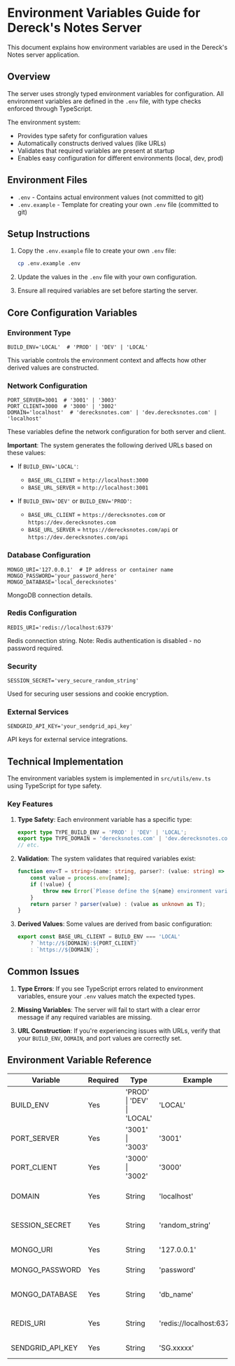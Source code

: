 # Environment Variables Guide for Dereck's Notes Server

This document explains how environment variables are used in the Dereck's Notes server application.

## Overview

The server uses strongly typed environment variables for configuration. All environment variables are defined in the `.env` file, with type checks enforced through TypeScript.

The environment system:
- Provides type safety for configuration values
- Automatically constructs derived values (like URLs)
- Validates that required variables are present at startup
- Enables easy configuration for different environments (local, dev, prod)

## Environment Files

- `.env` - Contains actual environment values (not committed to git)
- `.env.example` - Template for creating your own `.env` file (committed to git)

## Setup Instructions

1. Copy the `.env.example` file to create your own `.env` file:
   ```bash
   cp .env.example .env
   ```

2. Update the values in the `.env` file with your own configuration.

3. Ensure all required variables are set before starting the server.

## Core Configuration Variables

### Environment Type

```
BUILD_ENV='LOCAL'  # 'PROD' | 'DEV' | 'LOCAL'
```

This variable controls the environment context and affects how other derived values are constructed.

### Network Configuration

```
PORT_SERVER=3001  # '3001' | '3003'
PORT_CLIENT=3000  # '3000' | '3002'
DOMAIN='localhost'  # 'derecksnotes.com' | 'dev.derecksnotes.com' | 'localhost'
```

These variables define the network configuration for both server and client.

**Important**: The system generates the following derived URLs based on these values:

- If `BUILD_ENV='LOCAL'`:
  - `BASE_URL_CLIENT` = `http://localhost:3000`
  - `BASE_URL_SERVER` = `http://localhost:3001`

- If `BUILD_ENV='DEV'` or `BUILD_ENV='PROD'`:
  - `BASE_URL_CLIENT` = `https://derecksnotes.com` or `https://dev.derecksnotes.com`
  - `BASE_URL_SERVER` = `https://derecksnotes.com/api` or `https://dev.derecksnotes.com/api`

### Database Configuration

```
MONGO_URI='127.0.0.1'  # IP address or container name
MONGO_PASSWORD='your_password_here'
MONGO_DATABASE='local_derecksnotes'
```

MongoDB connection details.

### Redis Configuration

```
REDIS_URI='redis://localhost:6379'
```

Redis connection string. Note: Redis authentication is disabled - no password required.

### Security

```
SESSION_SECRET='very_secure_random_string'
```

Used for securing user sessions and cookie encryption.

### External Services

```
SENDGRID_API_KEY='your_sendgrid_api_key'
```

API keys for external service integrations.

## Technical Implementation

The environment variables system is implemented in `src/utils/env.ts` using TypeScript for type safety.

### Key Features

1. **Type Safety**: Each environment variable has a specific type:
   ```typescript
   export type TYPE_BUILD_ENV = 'PROD' | 'DEV' | 'LOCAL';
   export type TYPE_DOMAIN = 'derecksnotes.com' | 'dev.derecksnotes.com' | 'localhost';
   // etc.
   ```

2. **Validation**: The system validates that required variables exist:
   ```typescript
   function env<T = string>(name: string, parser?: (value: string) => T): T {
       const value = process.env[name];
       if (!value) {
           throw new Error(`Please define the ${name} environment variable`);
       }
       return parser ? parser(value) : (value as unknown as T);
   }
   ```

3. **Derived Values**: Some values are derived from basic configuration:
   ```typescript
   export const BASE_URL_CLIENT = BUILD_ENV === 'LOCAL'
       ? `http://${DOMAIN}:${PORT_CLIENT}`
       : `https://${DOMAIN}`;
   ```

## Common Issues

1. **Type Errors**: If you see TypeScript errors related to environment variables, ensure your `.env` values match the expected types.

2. **Missing Variables**: The server will fail to start with a clear error message if any required variables are missing.

3. **URL Construction**: If you're experiencing issues with URLs, verify that your `BUILD_ENV`, `DOMAIN`, and port values are correctly set.

## Environment Variable Reference

| Variable | Required | Type | Example | Description |
|----------|----------|------|---------|-------------|
| BUILD_ENV | Yes | 'PROD' \| 'DEV' \| 'LOCAL' | 'LOCAL' | Application environment |
| PORT_SERVER | Yes | '3001' \| '3003' | '3001' | Server port |
| PORT_CLIENT | Yes | '3000' \| '3002' | '3000' | Client port |
| DOMAIN | Yes | String | 'localhost' | Domain for URL construction |
| SESSION_SECRET | Yes | String | 'random_string' | Secret for session encryption |
| MONGO_URI | Yes | String | '127.0.0.1' | MongoDB host |
| MONGO_PASSWORD | Yes | String | 'password' | MongoDB password |
| MONGO_DATABASE | Yes | String | 'db_name' | MongoDB database name |
| REDIS_URI | Yes | String | 'redis://localhost:6379' | Redis connection string |
| SENDGRID_API_KEY | Yes | String | 'SG.xxxxx' | SendGrid API key |